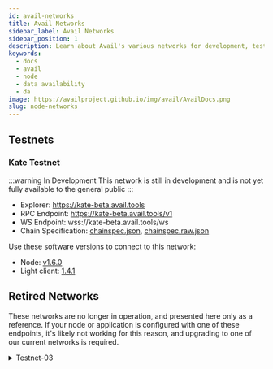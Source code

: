 ```yaml
---
id: avail-networks
title: Avail Networks
sidebar_label: Avail Networks
sidebar_position: 1
description: Learn about Avail's various networks for development, testing, and (eventually) production
keywords:
  - docs
  - avail
  - node
  - data availability
  - da
image: https://availproject.github.io/img/avail/AvailDocs.png
slug: node-networks
---
```


## Testnets

### Kate Testnet

:::warning In Development
This network is still in development and is not yet fully available to the general public
:::

* Explorer: https://kate-beta.avail.tools
* RPC Endpoint: https://kate-beta.avail.tools/v1
* WS Endpoint: wss://kate-beta.avail.tools/ws
* Chain Specification: [chainspec.json](https://kate-beta.avail.tools/chainspec.json), [chainspec.raw.json](https://kate-beta.avail.tools/chainspec.raw.json)

Use these software versions to connect to this network:

* Node: [v1.6.0](https://github.com/availproject/avail/releases/tag/v1.6.0)
* Light client: [1.4.1](https://github.com/availproject/avail-light/releases/tag/v1.4.1)

## Retired Networks

These networks are no longer in operation, and presented here only as
a reference. If your node or application is configured with one of
these endpoints, it's likely not working for this reason, and
upgrading to one of our current networks is required.

<details>
<summary>
Testnet-03
</summary>

This is the current public network, available for anyone to use, permissionessly.

* Explorer: https://testnet.avail.tools
* RPC Endpoint: https://testnet.avail.tools/v1
* WS Endpoint: wss://testnet.avail.tools/ws

Use these software versions to connect to this network:

* Node: [v1.5.0-303f39d](https://github.com/availproject/avail/releases/tag/v1.5.0-303f39d)
* Light client: [1.3.1](https://github.com/availproject/avail-light/releases/tag/v1.3.1)

</details>
